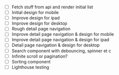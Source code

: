 - [ ] Fetch stuff from api and render initial list
- [ ] Initial design for mobile
- [ ] Improve design for ipad
- [ ] Improve design for desktop
- [ ] Rough detail page navigation
- [ ] Improve detail page navigation & design for mobile
- [ ] Improve detail page navigation & design for ipad
- [ ] Detail page navigation & design for desktop
- [ ] Search component with debouncing, spinner et c
- [ ] Infinite scroll or pagination?
- [ ] Sorting component
- [ ] Lighthouse testing
